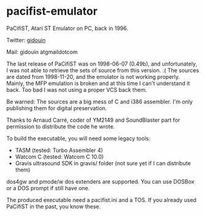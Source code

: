 pacifist-emulator
=================

PaCifiST, Atari ST Emulator on PC, back in 1996.

Twitter: [gidouin](https://twitter.com/gidouin)

Mail:    gidouin atgmaildotcom

The last release of PaCifiST was on 1998-06-07 (0.49b), and unfortunately, I was not able to retrieve the sets of source from this version. :(
The sources are dated from 1998-11-20, and the emulator is not working properly. Mainly, the MFP emulation is broken and at this time I can't understand it back.
Too bad I was not using a proper VCS back them.

Be warned: The sources are a big mess of C and i386 assembler. I'm only publishing them for digital preservation.

Thanks to Arnaud Carré, coder of YM2149 and SoundBlaster part for permission to distribute the code he wrote.

To build the executable, you will need some legacy tools:
* TASM      (tested: Turbo Assembler 4)
* Watcom C  (tested: Watcom C 10.0)
* Gravis ultrasound SDK in gravis/ folder (not sure yet if I can distribute them)

dos4gw and pmode/w dos extenders are supported. You can use DOSBox or a DOS prompt if still have one.

The produced executable need a pacifist.ini and a TOS. If you already used PaCifiST in the past, you know these.

